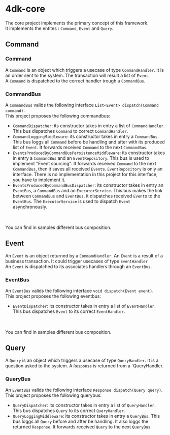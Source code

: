 # 4dk-core

The core project implements the primary concept of this framework. <br/>
It implements the entites : `Command`, `Event` and `Query`.

## Command

### Command
A `Command` is an object which triggers a usecase of type `CommandHandler`. It is an order sent to the system. The transaction will result a list of `Event`.<br/>
A `Command` is dispatched to the correct handler trough a `CommandBus`.

### CommandBus
A `CommandBus` valids the following interface `List<Event> dispatch(Command command)`.<br/>
This project proposes the following commandbus:
* `CommandDispatcher`: its constructor takes in entry a list of `CommandHandler`. This bus dispatches `Command` to correct `CommandHandler`.
* `CommandLoggingMiddleware`: its constructor takes in entry a `CommandBus`. This bus loggs all `Command` before be handling and after with its produced list of `Event`. It forwards received `Command` to the next `CommandBus`.
* `EventsProducedByCommandBusPersistenceMiddleware`: its constructor takes in entry a `CommandBus` and an `EventRepository`. This bus is used to implement "Event sourcing". It forwards received `Command` to the next `CommandBus`, then it saves all received `Event`s. `EventRepository` is only an interface. There is no implementation in this project for this interface, you have to implement it.
* `EventsProducedByCommandBusDispatcher`: its constructor takes in entry an `EventBus`, a `CommandBus` and an `ExecutorService`. This bus makes the link between `CommandBus` and `EventBus`, it dispatches received `Event`s to the `EventBus`.  The `ExecutorService` is used to dispatch `Event` asynchronously.

<br /><br />
You can find in samples different bus composition.

## Event
An `Event` is an object returned by a `CommandHandler`. An `Event` is a result of a business transaction. It could trigger usecases of type `EventHandler` <br />
An `Event` is dispatched to its associates handlers through an `EventBus`.

### EventBus
An `EventBus` valids the following interface `void dispatch(Event event)`.<br/>
This project proposes the following eventbus:
* `EventDispatcher`: its constructor takes in entry a list of `EventHandler`. This bus dispatches `Event` to its correct `EventHandler`.

<br /><br />
You can find in samples different bus composition.

## Query
A `Query` is an object which triggers a usecase of type `QueryHandler`. It is a question asked to the system. A `Response` is returned from a `QueryHandler.<br/>

### QueryBus
An `EventBus` valids the following interface `Response dispatch(Query query)`.<br/>
This project proposes the following querybus:
* `QueryDispatcher`: its constructor takes in entry a list of `QueryHandler`. This bus dispatches `Query` to its correct `QueryHandler`.
* `QueryLoggingMiddleware`: its constructor takes in entry a `QueryBus`. This bus loggs all `Query` before and after be handling. It also loggs the returned `Response`. It forwards received `Query` to the next `QueryBus`.
